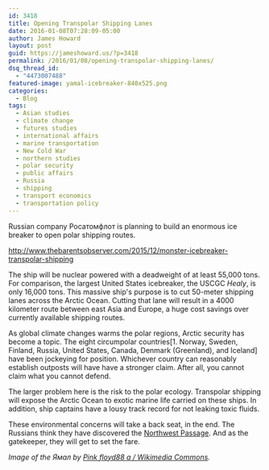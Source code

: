 ```yaml
---
id: 3418
title: Opening Transpolar Shipping Lanes
date: 2016-01-08T07:28:09-05:00
author: James Howard
layout: post
guid: https://jameshoward.us/?p=3418
permalink: /2016/01/08/opening-transpolar-shipping-lanes/
dsq_thread_id:
  - "4473007488"
featured-image: yamal-icebreaker-840x525.png
categories:
  - Blog
tags:
  - Asian studies
  - climate change
  - futures studies
  - international affairs
  - marine transportation
  - New Cold War
  - northern studies
  - polar security
  - public affairs
  - Russia
  - shipping
  - transport economics
  - transportation policy
---
```

Russian company Росатомфлот is planning to build an enormous ice breaker to open polar shipping routes.  

  http://www.thebarentsobserver.com/2015/12/monster-icebreaker-transpolar-shipping

The ship will be nuclear powered with a deadweight of at least 55,000 tons.  For comparison, the largest United States icebreaker, the USCGC _Healy_, is only 16,000 tons.  This massive ship's purpose is to cut 50-meter shipping lanes across the Arctic Ocean.  Cutting that lane will result in a 4000 kilometer route between east Asia and Europe, a huge cost savings over currently available shipping routes.

As global climate changes warms the polar regions, Arctic security has become a topic.  The eight circumpolar countries[1. Norway, Sweden, Finland, Russia, United States, Canada, Denmark (Greenland), and Iceland] have been jockeying for position.  Whichever country can reasonably establish outposts will have have a stronger claim.  After all, you cannot claim what you cannot defend.  

The larger problem here is the risk to the polar ecology.  Transpolar shipping will expose the Arctic Ocean to exotic marine life carried on these ships.  In addition, ship captains have a lousy track record for not leaking toxic fluids.  

These environmental concerns will take a back seat, in the end.  The Russians think they have discovered the [Northwest Passage](http://www.livescience.com/1884-arctic-meltdown-opens-fabled-northwest-passage.html).  And as the gatekeeper, they will get to set the fare.

_Image of the Ямал by [Pink floyd88 a / Wikimedia Commons](https://commons.wikimedia.org/wiki/File:Yamal_2009.JPG)._
